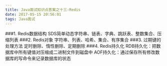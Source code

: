 ```yaml
---
title: Java面试知识点答案之十三-Redis
date: 2017-05-15 20:56:01
tags: Java面试
---
```


###1. Redis数据结构
SDS简单动态字符串、链表、字典、跳跃表、整数集合、压缩列表
###2. Redis对象
字符串、列表、哈希、集合、有序集合
###3. 过期键的处理方法
定时删除、惰性删除、定期删除
###4. Redis持久化
RDB持久化：把数据库中所有键值对压缩成二进制文件到磁盘中
AOF持久化：通过保存所有修改数据库的写命令来记录数据库的状态
